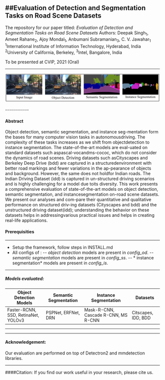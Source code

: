 ##Evaluation of Detection and Segmentation Tasks on Road Scene Datasets
------------
The repository for our paper titled: *Evaluation of Detection and Segmentation Tasks on Road Scene Datasets*
Authors:  Deepak Singh<sub>1</sub>,  Ameet Rahane<sub>2</sub>,  Ajoy Mondal<sub>1</sub>, Anbumani Subramanian<sub>3</sub>,  C. V. Jawahar<sub>1</sub>
<sup>1</sup>International Institute of Information Technology, Hyderabad, India <sup>2</sup>University of California, Berkeley,  <sup>3</sup>Intel, Bangalore, India

To be presented at CVIP, 2021 (Oral)

------------
<p align="center">
    <img src="https://github.com/deepakksingh/Eval_of_Det_and_Seg_Tasks/blob/main/res/github_cvip_readme.png">
</p>
------------



#### Abstract
Object detection, semantic segmentation, and instance seg-mentation form the bases for many computer vision tasks in autonomousdriving. The complexity of these tasks increases as we shift from objectdetection to instance segmentation. The state-of-the-art models are eval-uated on standard datasets such aspascal-vocandms-cococ, which do not consider the dynamics of road scenes. Driving datasets such asCityscapes and Berkeley Deep Drive (bdd) are captured in a structuredenvironment with better road markings and fewer variations in the ap-pearance of objects and background. However, the same does not holdfor Indian roads. The Indian Driving Dataset (idd) is captured in un-structured driving scenarios and is highly challenging for a model due toits diversity. This work presents a comprehensive evaluation of state-of-the-art models on object detection, semantic segmentation, and instancesegmentation on-road scene datasets. We present our analyses and com-pare their quantitative and qualitative performance on structured driv-ing datasets (Cityscapes and bdd) and the unstructured driving dataset(idd); understanding the behavior on these datasets helps in addressingvarious practical issues and helps in creating real-life applications.


#### Prerequisities
---
- Setup the framework, follow steps in INSTALL.md
- All configs of :
-- *object detection* models are present in *config_od*.
-- *semantic segmentation* models are present in *config_ss*.
-- * instance segmentation* models are present in *config_is*.
---
##### Models evaluated:
| Object Detection Models  |  Semantic Segmentation | Instance Segmentation   | Datasets|
| ------------ | ------------ | ------------ | ------------ |
|Faster-RCNN, SSD, RetinaNet, YOLOv3   | PSPNet, ERFNet, DRN   | Mask-R-CNN, Cascade R-CNN,  MS R-CNN  | Citscapes, IDD, BDD
---

---
#### Acknowledgement:
Our evaluation are performed on top of Detectron2 and mmdetection libraries.

---
####Citation:
If you find our work useful in your research, please cite us.



